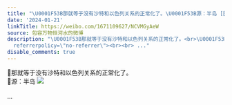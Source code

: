 ```yaml
---
title: "\U0001F53B那就等于没有沙特和以色列关系的正常化了。\U0001F53B源：半岛 [图片]"
date: '2024-01-21'
linkTitle: https://weibo.com/1671109627/NCVMGyAeW
source: 包容万物恒河水的微博
description: "\U0001F53B那就等于没有沙特和以色列关系的正常化了。<br>\U0001F53B源：半岛 <img style=\"\" src=\"https://tvax4.sinaimg.cn/large/639b1bfbgy1hm1qnjl9hsj20y706qtaw.jpg\"
  referrerpolicy=\"no-referrer\"><br><br> ..."
disable_comments: true
---
```

🔻那就等于没有沙特和以色列关系的正常化了。<br>🔻源：半岛 <img style="" src="https://tvax4.sinaimg.cn/large/639b1bfbgy1hm1qnjl9hsj20y706qtaw.jpg" referrerpolicy="no-referrer"><br><br> ...
